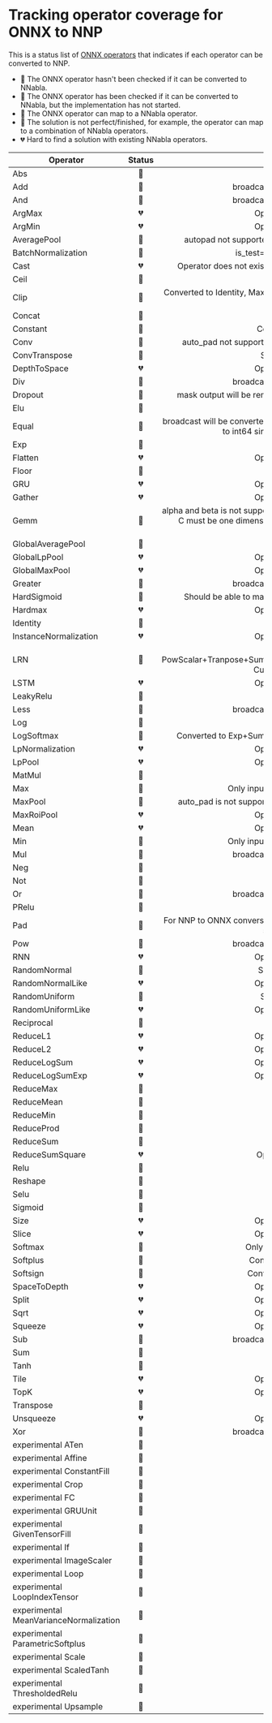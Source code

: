 # Tracking operator coverage for ONNX to NNP

This is a status list of [ONNX operators](https://github.com/onnx/onnx/blob/master/docs/Operators.md)
that indicates if each operator can be converted to NNP.

- :black_heart: The ONNX operator hasn't been checked if it can be converted to NNabla.
- :purple_heart: The ONNX operator has been checked if it can be converted to NNabla, but the implementation has not started.
- :green_heart: The ONNX operator can map to a NNabla operator.
- :yellow_heart: The solution is not perfect/finished, for example, the operator can map to a combination of NNabla operators.
- :broken_heart: Hard to find a solution with existing NNabla operators.

| Operator | Status | Description |
|---|:---:|:---:|
|Abs|:green_heart:||
|Add|:yellow_heart:|broadcast will be converted to a BroadcastTo|
|And|:yellow_heart:|broadcast will be converted to a BroadcastTo|
|ArgMax|:broken_heart:|Operator does not exist in NNabla|
|ArgMin|:broken_heart:|Operator does not exist in NNabla|
|AveragePool|:yellow_heart:|autopad not supported. pads must have same value for begin and end.|
|BatchNormalization|:yellow_heart:|is_test=false not supported (only inference)|
|Cast|:broken_heart:|Operator does not exist in NNabla(No type information is exposed in NNP)|
|Ceil|:purple_heart:|Should map to Ceil|
|Clip|:yellow_heart:|Converted to Identity, MaximumScalar, MinimumScalar, or both depending on the attribute|
|Concat|:green_heart:||
|Constant|:yellow_heart:|Converted to an input parameter|
|Conv|:yellow_heart:|auto_pad not supported. pads must have same value for begin and end.|
|ConvTranspose|:purple_heart:|Should map to Deconvolution?|
|DepthToSpace|:broken_heart:|Operator does not exist in NNabla|
|Div|:yellow_heart:|broadcast will be converted to a BroadcastTo|
|Dropout|:yellow_heart:|mask output will be removed since NNabla does not produce mask output.|
|Elu|:green_heart:||
|Equal|:yellow_heart:|broadcast will be converted to a BroadcastTo. Input data type will all be converted to int64 since NNP does not have type information|
|Exp|:green_heart:||
|Flatten|:broken_heart:|Operator does not exist in NNabla|
|Floor|:purple_heart:|Should map to Floor|
|GRU|:broken_heart:|Operator does not exist in NNabla|
|Gather|:broken_heart:|Operator does not exist in NNabla|
|Gemm|:yellow_heart:|alpha and beta is not supported. Input A and B must be two dimensional, and input C must be one dimensional. transA, transB will be converted to a separate transpose operator|
|GlobalAveragePool|:green_heart:||
|GlobalLpPool|:broken_heart:|Operator does not exist in NNabla|
|GlobalMaxPool|:broken_heart:|Operator does not exist in NNabla|
|Greater|:yellow_heart:|broadcast will be converted to a BroadcastTo|
|HardSigmoid|:purple_heart:|Should be able to map to MulScalar+AddScalar+MinimumScalar+ReLU|
|Hardmax|:broken_heart:|Operator does not exist in NNabla|
|Identity|:green_heart:||
|InstanceNormalization|:broken_heart:|Operator does not exist in NNabla|
|LRN|:yellow_heart:|Converted to PowScalar+Tranpose+SumPooling+Transpose+MulScalar+AddScalar+PowScalar. Currently only odd size is allowed.|
|LSTM|:broken_heart:|Operator does not exist in NNabla|
|LeakyRelu|:green_heart:||
|Less|:yellow_heart:|broadcast will be converted to a BroadcastTo|
|Log|:green_heart:||
|LogSoftmax|:yellow_heart:|Converted to Exp+Sum+Log+Sub2. Only works on input shape like N*C*1*1|
|LpNormalization|:broken_heart:|Operator does not exist in NNabla|
|LpPool|:broken_heart:|Operator does not exist in NNabla|
|MatMul|:green_heart:||
|Max|:yellow_heart:|Only input of two tensors is currently supported|
|MaxPool|:yellow_heart:|auto_pad is not supported. pads must have same value for begin and end.|
|MaxRoiPool|:broken_heart:|Operator does not exist in NNabla|
|Mean|:broken_heart:|Operator does not exist in NNabla|
|Min|:yellow_heart:|Only input of two tensors is currently supported|
|Mul|:yellow_heart:|broadcast will be converted to a BroadcastTo|
|Neg|:yellow_heart:|Converted to MulScalar|
|Not|:green_heart:||
|Or|:yellow_heart:|broadcast will be converted to a BroadcastTo|
|PRelu|:green_heart:||
|Pad|:yellow_heart:|For NNP to ONNX conversion, input buffer's dimension is assumed to be 4D if the shape cannot be determined.|
|Pow|:yellow_heart:|broadcast will be converted to a BroadcastTo|
|RNN|:broken_heart:|Operator does not exist in NNabla|
|RandomNormal|:purple_heart:|Should be able to map to Randn|
|RandomNormalLike|:broken_heart:|Operator does not exist in NNabla|
|RandomUniform|:purple_heart:|Should be able to map to Rand|
|RandomUniformLike|:broken_heart:|Operator does not exist in NNabla|
|Reciprocal|:yellow_heart:|Converted to RDivScalar|
|ReduceL1|:broken_heart:|Operator does not exist in NNabla|
|ReduceL2|:broken_heart:|Operator does not exist in NNabla|
|ReduceLogSum|:broken_heart:|Operator does not exist in NNabla|
|ReduceLogSumExp|:broken_heart:|Operator does not exist in NNabla|
|ReduceMax|:green_heart:||
|ReduceMean|:green_heart:||
|ReduceMin|:green_heart:||
|ReduceProd|:green_heart:||
|ReduceSum|:green_heart:||
|ReduceSumSquare|:broken_heart:|Operator does not exit in NNabla|
|Relu|:green_heart:||
|Reshape|:yellow_heart:|implementing|
|Selu|:green_heart:||
|Sigmoid|:green_heart:||
|Size|:broken_heart:|Operator does not exist in NNabla|
|Slice|:broken_heart:|Operator does not exist in NNabla|
|Softmax|:yellow_heart:|Only works on input shape like N*C*1*1||
|Softplus|:yellow_heart:|Converted to Exp + AddScalar + Log|
|Softsign|:yellow_heart:|Converted to Abs + AddScalar + Div2|
|SpaceToDepth|:broken_heart:|Operator does not exist in NNabla|
|Split|:broken_heart:|Operator does not exist in NNabla|
|Sqrt|:broken_heart:|Operator does not exist in NNabla|
|Squeeze|:broken_heart:|Operator does not exist in NNabla|
|Sub|:yellow_heart:|broadcast will be converted to a BroadcastTo|
|Sum|:yellow_heart:|Supporting two inputs only|
|Tanh|:green_heart:||
|Tile|:broken_heart:|Operator does not exist in NNabla|
|TopK|:broken_heart:|Operator does not exist in NNabla|
|Transpose|:green_heart:||
|Unsqueeze|:broken_heart:|Operator does not exist in NNabla|
|Xor|:yellow_heart:|broadcast will be converted to a BroadcastTo|
|experimental ATen|:black_heart:||
|experimental Affine|:black_heart:||
|experimental ConstantFill|:black_heart:||
|experimental Crop|:black_heart:||
|experimental FC|:black_heart:||
|experimental GRUUnit|:black_heart:||
|experimental GivenTensorFill|:black_heart:||
|experimental If|:black_heart:||
|experimental ImageScaler|:black_heart:||
|experimental Loop|:black_heart:||
|experimental LoopIndexTensor|:black_heart:||
|experimental MeanVarianceNormalization|:black_heart:||
|experimental ParametricSoftplus|:black_heart:||
|experimental Scale|:black_heart:||
|experimental ScaledTanh|:black_heart:||
|experimental ThresholdedRelu|:black_heart:||
|experimental Upsample|:black_heart:||

